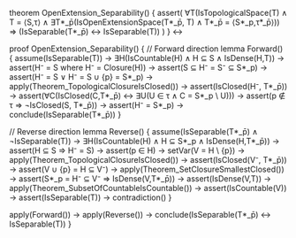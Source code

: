 theorem OpenExtension_Separability() {
  assert(
    ∀T(IsTopologicalSpace(T) ∧ T = ⟨S,τ⟩ ∧
    ∃T*_p̄(IsOpenExtensionSpace(T*_p̄, T) ∧ T*_p̄ = ⟨S*_p,τ*_p̄⟩)) ⇒
    (IsSeparable(T*_p̄) ↔ IsSeparable(T))
  )
} ↔

proof OpenExtension_Separability() {
  // Forward direction
  lemma Forward() {
    assume(IsSeparable(T)) →
    ∃H(IsCountable(H) ∧ H ⊆ S ∧ IsDense(H,T)) →
    assert(H⁻ = S where H⁻ = Closure(H)) →
    assert(S ⊆ H⁻ = S⁻ ⊆ S*_p) →
    assert(H⁻ = S ∨ H⁻ = S ∪ {p} = S*_p) →
    apply(Theorem_TopologicalClosureIsClosed()) →
    assert(IsClosed(H⁻, T*_p̄)) →
    assert(∀C(IsClosed(C,T*_p̄) ↔ ∃U(U ∈ τ ∧ C = S*_p \ U))) →
    assert(p ∉ τ ⇒ ¬IsClosed(S, T*_p̄)) →
    assert(H⁻ = S*_p) →
    conclude(IsSeparable(T*_p̄))
  }

  // Reverse direction
  lemma Reverse() {
    assume(IsSeparable(T*_p̄) ∧ ¬IsSeparable(T)) →
    ∃H(IsCountable(H) ∧ H ⊆ S*_p ∧ IsDense(H,T*_p̄)) →
    assert(H ⊆ S ⇒ H⁻ = S) →
    assert(p ∈ H) →
    setVar(V = H \ {p}) →
    apply(Theorem_TopologicalClosureIsClosed()) →
    assert(IsClosed(V⁻, T*_p̄)) →
    assert(V ∪ {p} = H ⊆ V⁻) →
    apply(Theorem_SetClosureSmallestClosed()) →
    assert(S*_p = H⁻ ⊆ V⁻ ⇒ IsDense(V,T*_p̄)) →
    assert(IsDense(V,T)) →
    apply(Theorem_SubsetOfCountableIsCountable()) →
    assert(IsCountable(V)) →
    assert(IsSeparable(T)) →
    contradiction()
  }

  apply(Forward()) →
  apply(Reverse()) →
  conclude(IsSeparable(T*_p̄) ↔ IsSeparable(T))
}